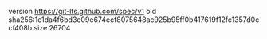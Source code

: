 version https://git-lfs.github.com/spec/v1
oid sha256:1e1da4f6bd3e09e674ecf8075648ac925b95ff0b417619f12fc1357d0ccf408b
size 26704
